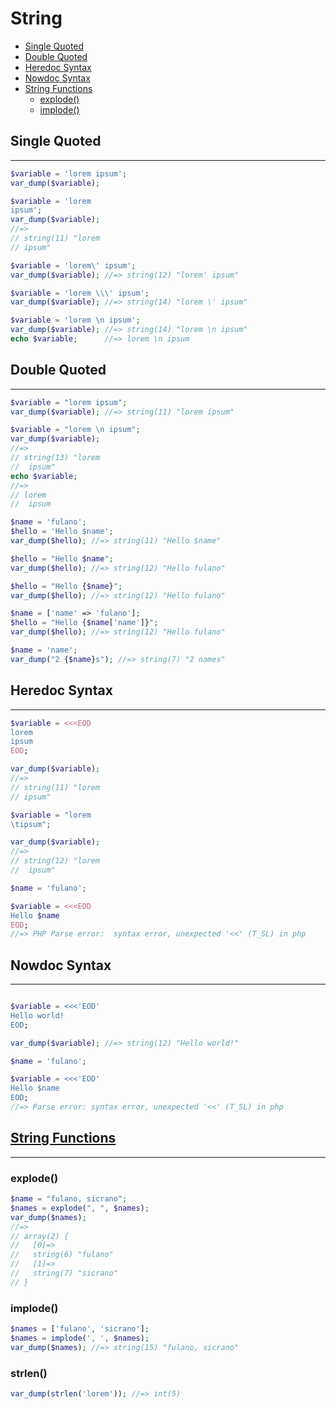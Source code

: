 # String

- [Single Quoted](#single-quoted)
- [Double Quoted](#double-quoted)
- [Heredoc Syntax](#heredoc-syntax)
- [Nowdoc Syntax](#nowdoc-syntax)
- [String Functions](#string-functions)
  - [explode()](#explode)
  - [implode()](#implode)

## Single Quoted
---

```php
$variable = 'lorem ipsum';
var_dump($variable);
```

```php
$variable = 'lorem
ipsum';
var_dump($variable);
//=>
// string(11) "lorem
// ipsum"
```

```php
$variable = 'lorem\' ipsum';
var_dump($variable); //=> string(12) "lorem' ipsum"
```

```php
$variable = 'lorem \\\' ipsum';
var_dump($variable); //=> string(14) "lorem \' ipsum"
```

```php
$variable = 'lorem \n ipsum';
var_dump($variable); //=> string(14) "lorem \n ipsum"
echo $variable;      //=> lorem \n ipsum
```

## Double Quoted
---

```php
$variable = "lorem ipsum";
var_dump($variable); //=> string(11) "lorem ipsum"
```

```php
$variable = "lorem \n ipsum";
var_dump($variable);
//=>
// string(13) "lorem 
//  ipsum"
echo $variable;
//=>
// lorem 
//  ipsum
```

```php
$name = 'fulano';
$hello = 'Hello $name';
var_dump($hello); //=> string(11) "Hello $name"

$hello = "Hello $name";
var_dump($hello); //=> string(12) "Hello fulano"

$hello = "Hello {$name}";
var_dump($hello); //=> string(12) "Hello fulano"

$name = ['name' => 'fulano'];
$hello = "Hello {$name['name']}";
var_dump($hello); //=> string(12) "Hello fulano"

$name = 'name';
var_dump("2 {$name}s"); //=> string(7) "2 names"
```

## Heredoc Syntax
---

```php
$variable = <<<EOD
lorem
ipsum
EOD;

var_dump($variable);
//=>
// string(11) "lorem
// ipsum"
```

```php
$variable = "lorem
\tipsum";

var_dump($variable);
//=>
// string(12) "lorem
// 	ipsum"
```

```php
$name = 'fulano';

$variable = <<<EOD 
Hello $name
EOD;
//=> PHP Parse error:  syntax error, unexpected '<<' (T_SL) in php
```

## Nowdoc Syntax
---

```php

$variable = <<<'EOD'
Hello world!
EOD;

var_dump($variable); //=> string(12) "Hello world!"
```

```php
$name = 'fulano';

$variable = <<<'EOD' 
Hello $name
EOD;
//=> Parse error: syntax error, unexpected '<<' (T_SL) in php
```

## [String Functions](http://php.net/manual/en/book.strings.php)
---

### explode()

```php
$name = "fulano, sicrano";
$names = explode(", ", $names);
var_dump($names);
//=>
// array(2) {
//   [0]=>
//   string(6) "fulano"
//   [1]=>
//   string(7) "sicrano"
// }
```

### implode()

```php
$names = ['fulano', 'sicrano'];
$names = implode(', ', $names);
var_dump($names); //=> string(15) "fulano, sicrano"
```

### strlen()

```php
var_dump(strlen('lorem')); //=> int(5)
```